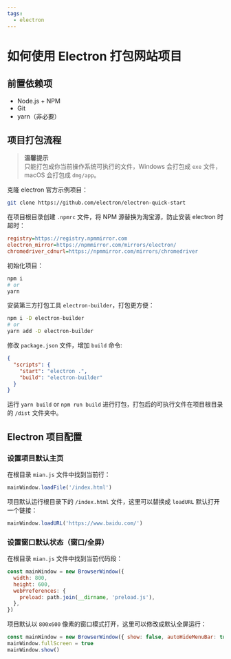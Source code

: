 ```yaml
---
tags:
  - electron
---
```


# 如何使用 Electron 打包网站项目

## 前置依赖项

- Node.js + NPM
- Git
- yarn（非必要）

## 项目打包流程

> **温馨提示**  
> 只能打包成你当前操作系统可执行的文件，Windows 会打包成 `exe` 文件，macOS 会打包成 `dmg/app`。

克隆 electron 官方示例项目：

```bash
git clone https://github.com/electron/electron-quick-start
```

在项目根目录创建 `.npmrc` 文件，将 NPM 源替换为淘宝源，防止安装 electron 时超时：

```ini
registry=https://registry.npmmirror.com
electron_mirror=https://npmmirror.com/mirrors/electron/
chromedriver_cdnurl=https://npmmirror.com/mirrors/chromedriver
```

初始化项目：

```bash
npm i
# or
yarn
```

安装第三方打包工具 `electron-builder`，打包更方便：

```bash
npm i -D electron-builder
# or
yarn add -D electron-builder
```

修改 `package.json` 文件，增加 `build` 命令:

```json
{
  "scripts": {
    "start": "electron .",
    "build": "electron-builder"
  }
}
```

运行 `yarn build` or `npm run build` 进行打包，打包后的可执行文件在项目根目录的 `/dist` 文件夹中。

## Electron 项目配置

### 设置项目默认主页

在根目录 `mian.js` 文件中找到当前行：

```js
mainWindow.loadFile('/index.html')
```

项目默认运行根目录下的 `/index.html` 文件，这里可以替换成 `loadURL` 默认打开一个链接：

```js
mainWindow.loadURL('https://www.baidu.com/')
```

### 设置窗口默认状态（窗口/全屏）

在根目录 `mian.js` 文件中找到当前代码段：

```js
const mainWindow = new BrowserWindow({
  width: 800,
  height: 600,
  webPreferences: {
    preload: path.join(__dirname, 'preload.js'),
  },
})
```

项目默认以 `800x600` 像素的窗口模式打开，这里可以修改成默认全屏运行：

```js
const mainWindow = new BrowserWindow({ show: false, autoHideMenuBar: true })
mainWindow.fullScreen = true
mainWindow.show()
```

